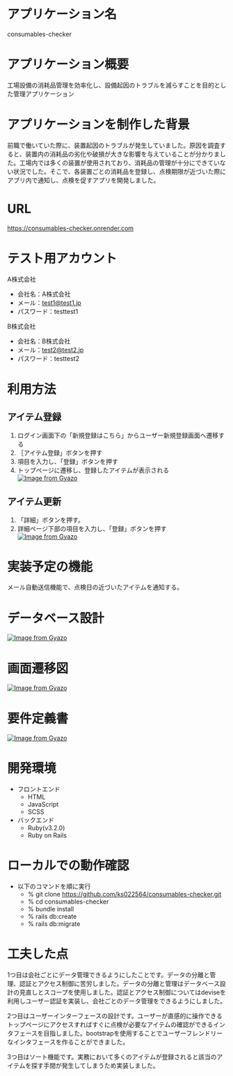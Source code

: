 # アプリケーション名

consumables-checker

# アプリケーション概要

工場設備の消耗品管理を効率化し、設備起因のトラブルを減らすことを目的とした管理アプリケーション

# アプリケーションを制作した背景

前職で働いていた際に、装置起因のトラブルが発生していました。原因を調査すると、装置内の消耗品の劣化や破損が大きな影響を与えていることが分かりました。工場内では多くの装置が使用されており、消耗品の管理が十分にできていない状況でした。そこで、各装置ごとの消耗品を登録し、点検期限が近づいた際にアプリ内で通知し、点検を促すアプリを開発しました。

# URL

https://consumables-checker.onrender.com

# テスト用アカウント

A株式会社
- 会社名：A株式会社
- メール：test1@test1.jp
- パスワード：testtest1

B株式会社
- 会社名：B株式会社
- メール：test2@test2.jp
- パスワード：testtest2

# 利用方法

## アイテム登録
1. ログイン画面下の「新規登録はこちら」からユーザー新規登録画面へ遷移する
2. ［アイテム登録」ボタンを押す
3. 項目を入力し、「登録」ボタンを押す
4. トップページに遷移し、登録したアイテムが表示される
[![Image from Gyazo](https://i.gyazo.com/9f839f11ff53a6bf2535e975aac5a27a.gif)](https://gyazo.com/9f839f11ff53a6bf2535e975aac5a27a)

## アイテム更新
1. 「詳細」ボタンを押す。
2. 詳細ページ下部の項目を入力し、「登録」ボタンを押す
[![Image from Gyazo](https://i.gyazo.com/e7c5ad43f1f0627bce487f360b9e26d8.gif)](https://gyazo.com/e7c5ad43f1f0627bce487f360b9e26d8)


# 実装予定の機能

メール自動送信機能で、点検日の近づいたアイテムを通知する。

# データベース設計
[![Image from Gyazo](https://i.gyazo.com/996e674c395969cdde3f317dc85fed51.png)](https://gyazo.com/996e674c395969cdde3f317dc85fed51)

# 画面遷移図
[![Image from Gyazo](https://i.gyazo.com/5370b5a7f2529f2ae18df149fd5250f2.png)](https://gyazo.com/5370b5a7f2529f2ae18df149fd5250f2)

# 要件定義書
[![Image from Gyazo](https://i.gyazo.com/e290cc7acd5a63b92cb21e81ac85cf48.png)](https://gyazo.com/e290cc7acd5a63b92cb21e81ac85cf48)

# 開発環境

- フロントエンド
  - HTML
  - JavaScript
  - SCSS
- バックエンド
  - Ruby(v3.2.0)
  - Ruby on Rails

# ローカルでの動作確認

- 以下のコマンドを順に実行
  - % git clone https://github.com/ks022564/consumables-checker.git
  - % cd consumables-checker
  - % bundle install
  - % rails db:create
  - % rails db:migrate

# 工夫した点

1つ目は会社ごとにデータ管理できるようにしたことです。データの分離と管理、認証とアクセス制御に苦労しました。データの分離と管理はデータベース設計の見直しとスコープを使用しました。認証とアクセス制御についてはdeviseを利用しユーザー認証を実装し、会社ごとのデータ管理をできるようにしました。

2つ目はユーザーインターフェースの設計です。ユーザーが直感的に操作できるトップページにアクセスすればすぐに点検が必要なアイテムの確認ができるインタフェースを目指しました。bootstrapを使用することでユーザーフレンドリーなインタフェースを作ることができました。

3つ目はソート機能です。実務において多くのアイテムが登録されると該当のアイテムを探す手間が発生してしまうため実装しました。
